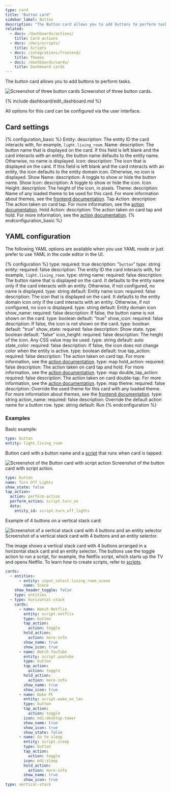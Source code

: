 ```yaml
---
type: card
title: "Button card"
sidebar_label: Button
description: "The Button card allows you to add buttons to perform tasks."
related:
  - docs: /dashboards/actions/
    title: Card actions
  - docs: /docs/scripts/
    title: Scripts
  - docs: /integrations/frontend/
    title: Themes
  - docs: /dashboards/cards/
    title: Dashboard cards
---
```


The button card allows you to add buttons to perform tasks.

<p class='img'>
<img src='/images/dashboards/entity_button_card.png' alt='Screenshot of three button cards'>
Screenshot of three button cards.
</p>

{% include dashboard/edit_dashboard.md %}

All options for this card can be configured via the user interface.

## Card settings

{% configuration_basic %}
Entity:
  description: The entity ID the card interacts with, for example, `light.living_room`.
Name:
  description: The button name that is displayed on the card. If this field is left blank and the card interacts with an entity, the button name defaults to the entity name. Otherwise, no name is displayed.
Icon:
  description: The icon that is displayed on the card. If this field is left blank and the card interacts with an entity, the icon defaults to the entity domain icon. Otherwise, no icon is displayed.
Show Name:
  description: A toggle to show or hide the button name.
Show Icon:
  description: A toggle to show or hide the icon.
Icon Height:
  description: The height of the icon, in pixels.
Theme:
  description: Name of any loaded theme to be used for this card. For more information about themes, see the [frontend documentation](/integrations/frontend/).
Tap Action:
  description: The action taken on card tap. For more information, see the [action documentation](/dashboards/actions/#tap-action).
Hold Action:
  description: The action taken on card tap and hold. For more information, see the [action documentation](/dashboards/actions/#hold-action).
{% endconfiguration_basic %}

## YAML configuration

The following YAML options are available when you use YAML mode or just prefer to use YAML in the code editor in the UI.

{% configuration %}
type:
  required: true
  description: "`button`"
  type: string
entity:
  required: false
  description: The entity ID the card interacts with, for example, `light.living_room`.
  type: string
name:
  required: false
  description: The button name that is displayed on the card. It defaults to the entity name only if the card interacts with an entity. Otherwise, if not configured, no name is displayed.
  type: string
  default: Entity name
icon:
  required: false
  description: The icon that is displayed on the card. It defaults to the entity domain icon only if the card interacts with an entity. Otherwise, if not configured, no icon is displayed.
  type: string
  default: Entity domain icon
show_name:
  required: false
  description: If false, the button name is not shown on the card.
  type: boolean
  default: "true"
show_icon:
  required: false
  description: If false, the icon is not shown on the card.
  type: boolean
  default: "true"
show_state:
  required: false
  description: Show state.
  type: boolean
  default: "false"
icon_height:
  required: false
  description: The height of the icon. Any CSS value may be used.
  type: string
  default: auto
state_color:
  required: false
  description: If false, the icon does not change color when the entity is active.
  type: boolean
  default: true
tap_action:
  required: false
  description: The action taken on card tap. For more information, see the [action documentation](/dashboards/actions/#tap-action).
  type: map
hold_action:
  required: false
  description: The action taken on card tap and hold. For more information, see the [action documentation](/dashboards/actions/#hold-action).
  type: map
double_tap_action:
  required: false
  description: The action taken on card double-tap. For more information, see the [action documentation](/dashboards/actions/#double-tap-action).
  type: map
theme:
  required: false
  description: Override the used theme for this card with any loaded theme. For more information about themes, see the [frontend documentation](/integrations/frontend/).
  type: string
action_name:
  required: false
  description: Override the default action name for a button row.
  type: string
  default: Run
{% endconfiguration %}

### Examples

Basic example:

```yaml
type: button
entity: light.living_room
```

Button card with a button name and a [script](/docs/scripts/) that runs when card is tapped:

<p class='img'>
<img src='/images/dashboards/entity_button_complex_card.png' alt='Screenshot of the Button card with script action'>
Screenshot of the button card with script action.
</p>

```yaml
type: button
name: Turn Off Lights
show_state: false
tap_action:
  action: perform-action
  perform_action: script.turn_on
  data:
    entity_id: script.turn_off_lights
```

Example of 4 buttons on a vertical stack card:

<p class='img'>
<img src='/images/dashboards/buttons_on_vertical_stack_card.png' alt='Screenshot of a vertical stack card with 4 buttons and an entity selector'>
Screenshot of a vertical stack card with 4 buttons and an entity selector.
</p>

The image shows a vertical stack card with 4 buttons arranged in a horizontal stack card and an entity selector. The buttons use the toggle action to run a script, for example, the Netflix script, which starts up the TV and opens Netflix. To learn how to create scripts, refer to [scripts](/docs/scripts/).

```yaml
cards:
  - entities:
      - entity: input_select.living_room_scene
        name: Scene
    show_header_toggle: false
    type: entities
  - type: horizontal-stack
    cards:
      - name: Watch Netflix
        entity: script.netflix
        type: button
        tap_action:
          action: toggle
        hold_action:
          action: more-info
        show_name: true
        show_icon: true
      - name: Watch YouTube
        entity: script.youtube
        type: button
        tap_action:
          action: toggle
        hold_action:
          action: more-info
        show_name: true
        show_icon: true
      - name: Wake PC
        entity: script.wake_on_lan
        type: button
        tap_action:
          action: toggle
        icon: mdi:desktop-tower
        show_name: true
        show_icon: true
        show_state: false
      - name: Go to sleep
        entity: script.sleep
        type: button
        tap_action:
          action: toggle
        icon: mdi:sleep
        hold_action:
          action: more-info
        show_name: true
        show_icon: true
type: vertical-stack
```
